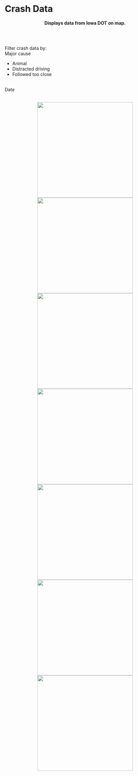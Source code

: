 # Crash Data

<p align="center">
<b>Displays data from Iowa DOT on map.</b>
</p>
<div>
</br></br>

Filter crash data by:
</br>
Major cause
<ul>
<li>Animal</li>
<li>Distracted driving</li>
<li>Followed too close</li>
</ul>
</br>
Date
</br></br>
</div>
<p align="center">
<img src="/crashdata-1.png" width="300">
<img src="/crashdata-2.png" width="300">
<img src="/crashdata-3.png" width="300">
<img src="/crashdata-4.png" width="300">
<img src="/crashdata-5.png" width="300">
<img src="/crashdata-6.png" width="300">
<img src="/crashdata-7.png" width="300">
</p>
